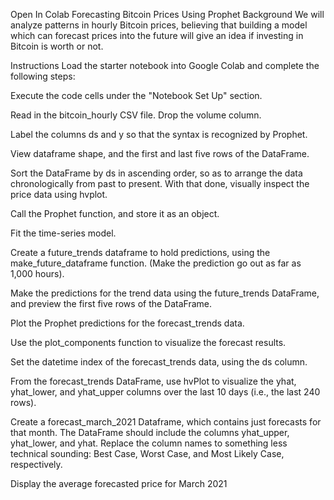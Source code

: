 Open In Colab
Forecasting Bitcoin Prices Using Prophet
Background
We will analyze patterns in hourly Bitcoin prices, believing that building a model which can forecast prices into the future will give an idea if investing in Bitcoin is worth or not.

Instructions
Load the starter notebook into Google Colab and complete the following steps:

Execute the code cells under the "Notebook Set Up" section.

Read in the bitcoin_hourly CSV file. Drop the volume column.

Label the columns ds and y so that the syntax is recognized by Prophet.

View dataframe shape, and the first and last five rows of the DataFrame.

Sort the DataFrame by ds in ascending order, so as to arrange the data chronologically from past to present. With that done, visually inspect the price data using hvplot.

Call the Prophet function, and store it as an object.

Fit the time-series model.

Create a future_trends dataframe to hold predictions, using the make_future_dataframe function. (Make the prediction go out as far as 1,000 hours).

Make the predictions for the trend data using the future_trends DataFrame, and preview the first five rows of the DataFrame.

Plot the Prophet predictions for the forecast_trends data.

Use the plot_components function to visualize the forecast results.

Set the datetime index of the forecast_trends data, using the ds column.

From the forecast_trends DataFrame, use hvPlot to visualize the yhat, yhat_lower, and yhat_upper columns over the last 10 days (i.e., the last 240 rows).

Create a forecast_march_2021 Dataframe, which contains just forecasts for that month. The DataFrame should include the columns yhat_upper, yhat_lower, and yhat. Replace the column names to something less technical sounding: Best Case, Worst Case, and Most Likely Case, respectively.

Display the average forecasted price for March 2021
